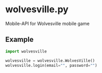 # wolvesville.py
Mobile-API for Wolvesville mobile game

## Example
```python
import wolvesville

wolvesville = wolvesville.WolvesVille()
wolvesville.login(email="", password="")
```
